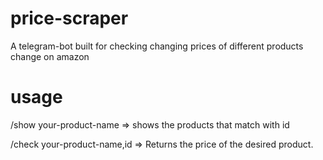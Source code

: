 # price-scraper
A telegram-bot built for checking changing prices of different products change on amazon
# usage
/show your-product-name => shows the products that match with id
  
/check your-product-name,id => Returns the price of the desired product.
  
 
